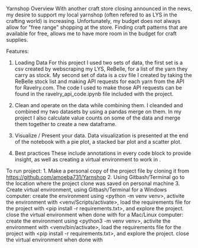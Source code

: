 Yarnshop Overview
With another craft store closing announced in the news, my desire to support my local yarnshop (often refered to as LYS in the crafting world) is increasing.  Unfortunately, my budget does not always allow for "free range" shopping at the store.  Finding craft patterns that are available for free, allows me to have more room in the budget for craft supplies.


Features: 
1. Loading Data
    For this project I used two sets of data, the first set is a csv created by webscraping my LYS, ReBelle, for a list of the yarn they carry as stock.  My second set of data is a csv file I created by taking the ReBelle stock list and making API requests for each yarn from the API for Ravelry.com. The code I used to make those API requests can be found in the ravelry_api_code.ipynb file included with the project.

2. Clean and operate on the data while combining them.
    I cleanded and combined my two datasets by using a pandas merge on them. In my project I also calculate value counts on some of the data and merge them together to create a new dataframe.

3. Visualize / Present your data. 
    Data visualization is presented at the end of the notebook with a pie plot, a stacked bar plot and a scatter plot.

4. Best practices
    These include annotations in every code block to provide insight, as well as creating a virtual environment to work in . 

To run project:
    1. Make a personal copy of the project file by cloning it from https://github.com/amoeba731/Yarnshop 
    2. Using Gitbash/Terminal go to the location where the project clone was saved on personal machine 
    3. Create virtual environment, using Gitbash/Terminal
    for a Windows computer: 
        create the environment using <python -m venv venv>,
        activite the environment with <venv/Scripts/activate>,
        load the requirements file for the project with     <pip install -r requirements.txt>, and explore the project.
        close the virtual environment when done with <deactivate>
     for a Mac/Linux computer:
        create the environment using <python3 -m venv venv>,
        activite the environment with <venv/bin/activate>,
        load the requirements file for the project with     <pip install -r requirements.txt>, and explore the project.
        close the virtual environment when done with <deactivate>
    
